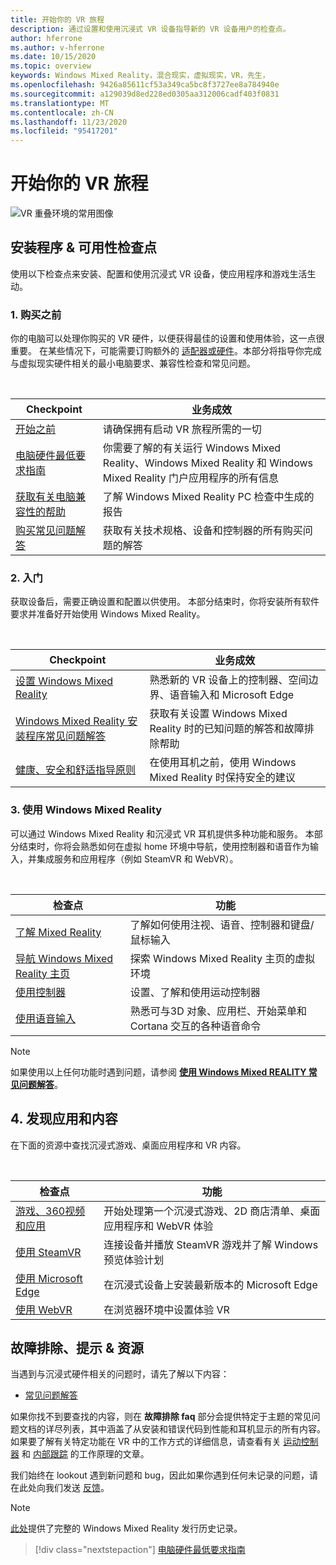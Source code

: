 ```yaml
---
title: 开始你的 VR 旅程
description: 通过设置和使用沉浸式 VR 设备指导新的 VR 设备用户的检查点。
author: hferrone
ms.author: v-hferrone
ms.date: 10/15/2020
ms.topic: overview
keywords: Windows Mixed Reality，混合现实，虚拟现实，VR，先生，
ms.openlocfilehash: 9426a85611cf53a349ca5bc8f3727ee8a784940e
ms.sourcegitcommit: a129039d8ed228ed0305aa312006cadf403f0831
ms.translationtype: MT
ms.contentlocale: zh-CN
ms.lasthandoff: 11/23/2020
ms.locfileid: "95417201"
---
```

# <a name="start-your-vr-journey"></a>开始你的 VR 旅程

![VR 重叠环境的常用图像](images/mr-win32-slates-pinspanel.png)

## <a name="setup--usability-checkpoints"></a>安装程序 & 可用性检查点

使用以下检查点来安装、配置和使用沉浸式 VR 设备，使应用程序和游戏生活生动。

### <a name="1-before-you-buy"></a>1. 购买之前

你的电脑可以处理你购买的 VR 硬件，以便获得最佳的设置和使用体验，这一点很重要。 在某些情况下，可能需要订购额外的 [适配器或硬件](recommended-adapters-for-windows-mixed-reality-capable-pcs.md)。本部分将指导你完成与虚拟现实硬件相关的最小电脑要求、兼容性检查和常见问题。

<br>

|  Checkpoint  |  业务成效  |
| --- | --- |
| [开始之前](before-you-start.md) | 请确保拥有启动 VR 旅程所需的一切 |
| [电脑硬件最低要求指南](windows-mixed-reality-minimum-pc-hardware-compatibility-guidelines.md) | 你需要了解的有关运行 Windows Mixed Reality、Windows Mixed Reality 和 Windows Mixed Reality 门户应用程序的所有信息 |
| [获取有关电脑兼容性的帮助](get-help-with-pc-compatibility.md) | 了解 Windows Mixed Reality PC 检查中生成的报告 |
| [购买常见问题解答](before-you-buy-faqs.md) | 获取有关技术规格、设备和控制器的所有购买问题的解答 |

### <a name="2-getting-started"></a>2. 入门

获取设备后，需要正确设置和配置以供使用。 本部分结束时，你将安装所有软件要求并准备好开始使用 Windows Mixed Reality。

<br>

|  Checkpoint  |  业务成效  |
| --- | --- |
| [设置 Windows Mixed Reality](set-up-windows-mixed-reality.md) | 熟悉新的 VR 设备上的控制器、空间边界、语音输入和 Microsoft Edge |
| [Windows Mixed Reality 安装程序常见问题解答](wmr-setup-faq.md) | 获取有关设置 Windows Mixed Reality 时的已知问题的解答和故障排除帮助 |
| [健康、安全和舒适指导原则](wmr-health-safety-comfort.md) | 在使用耳机之前，使用 Windows Mixed Reality 时保持安全的建议  |

### <a name="3-using-windows-mixed-reality"></a>3. 使用 Windows Mixed Reality

可以通过 Windows Mixed Reality 和沉浸式 VR 耳机提供多种功能和服务。 本部分结束时，你将会熟悉如何在虚拟 home 环境中导航，使用控制器和语音作为输入，并集成服务和应用程序（例如 SteamVR 和 WebVR）。

<br>

|  检查点  |  功能  |
| --- | --- |
| [了解 Mixed Reality](learn-mixed-reality.md) | 了解如何使用注视、语音、控制器和键盘/鼠标输入 |
| [导航 Windows Mixed Reality 主页](your-mixed-reality-home.md) | 探索 Windows Mixed Reality 主页的虚拟环境  |
| [使用控制器](controllers-in-wmr.md) | 设置、了解和使用运动控制器 |
| [使用语音输入](using-speech-in-wmr.md) | 熟悉可与3D 对象、应用栏、开始菜单和 Cortana 交互的各种语音命令 |

> [!NOTE]
> 如果使用以上任何功能时遇到问题，请参阅 **[使用 Windows Mixed REALITY 常见问题解答](using-wmr-faq.md)**。

## <a name="4-discover-apps-and-content"></a>4. 发现应用和内容

在下面的资源中查找沉浸式游戏、桌面应用程序和 VR 内容。 

<br>

|  检查点  |  功能  |
| --- | --- |
| [游戏、360视频和应用](using-games-and-apps-in-windows-mixed-reality.md) | 开始处理第一个沉浸式游戏、2D 商店清单、桌面应用程序和 WebVR 体验 |
| [使用 SteamVR](using-steamvr-with-windows-mixed-reality.md) | 连接设备并播放 SteamVR 游戏并了解 Windows 预览体验计划 |
| [使用 Microsoft Edge](using-microsoft-edge.md) | 在沉浸式设备上安装最新版本的 Microsoft Edge |
| [使用 WebVR](webvr.md) | 在浏览器环境中设置体验 VR |

## <a name="troubleshooting-tips--resources"></a>故障排除、提示 & 资源

当遇到与沉浸式硬件相关的问题时，请先了解以下内容：
 
* [常见问题解答](troubleshooting-windows-mixed-reality.md) 

如果你找不到要查找的内容，则在 **故障排除 faq** 部分会提供特定于主题的常见问题文档的详尽列表，其中涵盖了从安装和错误代码到性能和耳机显示的所有内容。 如果要了解有关特定功能在 VR 中的工作方式的详细信息，请查看有关 [运动控制器](controllers-in-wmr.md) 和 [内部跟踪](tracking-system.md) 的工作原理的文章。

我们始终在 lookout 遇到新问题和 bug，因此如果你遇到任何未记录的问题，请在此处向我们发送 [反馈](filing-feedback.md)。

> [!NOTE]
> [此处](mixed-reality-software.md)提供了完整的 Windows Mixed Reality 发行历史记录。

> [!div class="nextstepaction"]
> [电脑硬件最低要求指南](windows-mixed-reality-minimum-pc-hardware-compatibility-guidelines.md)

<br>